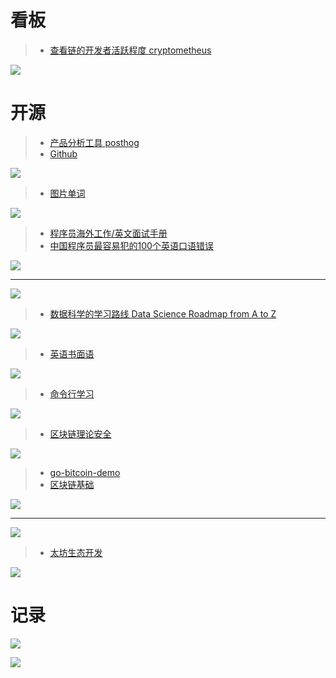# 看板

> + [ 查看链的开发者活跃程度 cryptometheus](https://cryptometheus.com/)

![](https://onedrive.live.com/embed?resid=FB131618609B8AF0%211739&authkey=%21AA8pMYUNXW44w7o&width=2878&height=1604)





# 开源

> + [产品分析工具 posthog](https://posthog.com/product-analytics)
> + [Github](https://github.com/PostHog/posthog)

![](https://onedrive.live.com/embed?resid=FB131618609B8AF0%211740&authkey=%21ALNkD0vuoPX4ehE&width=2878&height=1623)



> + [图片单词](https://github.com/girliemac/a-picture-is-worth-a-1000-words/tree/main)

![](https://onedrive.live.com/embed?resid=FB131618609B8AF0%211741&authkey=%21APZgqC0eQ79rykM&width=2839&height=1618)



> + [程序员海外工作/英文面试手册](https://github.com/eliaszon/Programmers-Overseas-Job-Interview-Handbook)
> + [中国程序员最容易犯的100个英语口语错误](https://github.com/eliaszon/Common-English-Mistakes-By-Chinese)

![](https://onedrive.live.com/embed?resid=FB131618609B8AF0%211742&authkey=%21ADDvzOa8QNguz5E&width=2834&height=1616)

---

![](https://onedrive.live.com/embed?resid=FB131618609B8AF0%211743&authkey=%21AP8gZbEQwOQ2EbI&width=2837&height=1594)



> + [数据科学的学习路线 Data Science Roadmap from A to Z](https://github.com/Moataz-Elmesmary/Data-Science-Roadmap)

![](https://onedrive.live.com/embed?resid=FB131618609B8AF0%211744&authkey=%21AMB-OiXc4OzWJD4&width=2835&height=1616)



> + [英语书面语](https://github.com/yzy1996/English-Writing)

![](https://onedrive.live.com/embed?resid=FB131618609B8AF0%211745&authkey=%21AEx70b4xqSx8sms&width=2834&height=1626)



> + [命令行学习](https://github.com/xuxiaodong/usingcli-book/tree/main)

![](https://onedrive.live.com/embed?resid=FB131618609B8AF0%211746&authkey=%21AEEJkMzDfwAKy1k&width=2827&height=1626)



> + [区块链理论安全](https://github.com/slowmist/Blockchain-dark-forest-selfguard-handbook/blob/main/README_CN.md)

![](https://onedrive.live.com/embed?resid=FB131618609B8AF0%211747&authkey=%21AKXNS1VeovdtzYA&width=2878&height=1626)



> + [go-bitcoin-demo](https://github.com/dukedaily/go-bitcoin-demo)
> + [区块链基础](https://dukedaily.github.io/solidity-expert/cn/Moledao.html)

![](https://onedrive.live.com/embed?resid=FB131618609B8AF0%211749&authkey=%21AFik5iTLI48bkIw&width=2835&height=1626)

---

![](https://onedrive.live.com/embed?resid=FB131618609B8AF0%211748&authkey=%21APs7YKYO4BWqIeI&width=2841&height=1626)



> + [太坊生态开发]()

![](https://onedrive.live.com/embed?resid=FB131618609B8AF0%211750&authkey=%21AFJCDTlyefyNPUM&width=2878&height=1626)



# 记录

![](https://onedrive.live.com/embed?resid=FB131618609B8AF0%211752&authkey=%21ABZvmR-JdLnmsbY&width=4032&height=2268)



![](https://onedrive.live.com/embed?resid=FB131618609B8AF0%211751&authkey=%21AJih2jtzvufjN2Q&width=4032&height=2268)